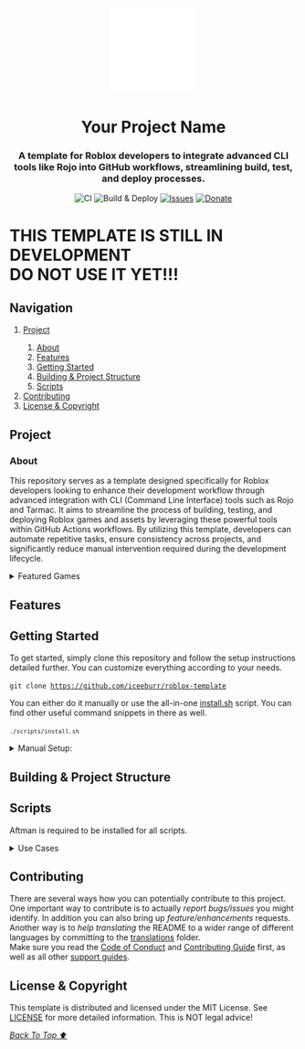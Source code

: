 <div align='center'>
    <img src="./gh-assets/project_logo.svg" alt="Project Logo" width="150" height="150">
    <h1 id="Top">Your Project Name</h1>
    <h3>A template for Roblox developers to integrate advanced CLI tools like Rojo into GitHub workflows, streamlining build, test, and deploy processes.</h3>
    <img src="https://github.com/iceeburr/roblox-video-codec/actions/workflows/ci.yaml/badge.svg" alt="CI">
    <img src="https://github.com/iceeburr/roblox-video-codec/actions/workflows/release.yaml/badge.svg" alt="Build & Deploy">
    <a href=""><img src="https://img.shields.io/github/issues/iceeburr/roblox-template.svg" alt="Issues"></a>
    <a href="https://www.paypal.me/iceeburr"><img src="https://img.shields.io/badge/donate-PayPal-green.svg" alt="Donate"></a>
</div>

<h1>THIS TEMPLATE IS STILL IN DEVELOPMENT<br>DO NOT USE IT YET!!!</h1>
<h2 id="Navigation">Navigation</h2>

<nav>
    <ol>
        <li><a href="#Project">Project</a></li>
        <ol>
            <li><a href="#About">About</a></li>
            <li><a href="#Features">Features</a></li>
            <li><a href="#Getting Started">Getting Started</a></li>
            <li><a href="#Building & Project Structure">Building & Project Structure</a></li>
            <li><a href="#Scripts">Scripts</a></li>
        </ol>
        <li><a href="#Contributing">Contributing</a></li>
        <li><a href="#License & Copyright">License & Copyright</a></li>
    </ol>
</nav>

<h2 id="Project">Project</h3>

<h3 id="About">About</h2>

<p>
This repository serves as a template designed specifically for Roblox developers looking to enhance their development workflow through advanced integration with CLI (Command Line Interface) tools such as Rojo and Tarmac. It aims to streamline the process of building, testing, and deploying Roblox games and assets by leveraging these powerful tools within GitHub Actions workflows. By utilizing this template, developers can automate repetitive tasks, ensure consistency across projects, and significantly reduce manual intervention required during the development lifecycle.
</p>

<details>
    <summary>Featured Games</summary>
    <a href="https://www.roblox.com/games/4618049391/V3-9-3-Patch-T-ang-County-Hebei"><h3>Tang County by Hebei Studios</h3></a>
    <img src="https://tr.rbxcdn.com/a248ac5d3c509cb27cc4a44c7e978bbe/768/432/Image/Webp" alt="Tang County">
    <br>
    <i>Want your game in this list? Open an issue or contact me on Discord @iceeburr</i>
</details>

<h2 id="Features">Features</h2>

<p></p>

<h2 id="Getting Started">Getting Started</h2>

<p>
To get started, simply clone this repository and follow the setup instructions detailed further. You can customize everything according to your needs.
</p>

<code>git clone https://github.com/iceeburr/roblox-template</code>

<p>
You can either do it manually or use the all-in-one <a href="scripts/install.sh">install.sh</a> script. You can find other useful command snippets in there as well.
</p>

<code>`./scripts/install.sh`</code>

<details>
    <summary>Manual Setup:</summary>
    <br>
    <p>
    First, please head over to the <a href="https://github.com/LPGhatguy/aftman/releases/latest">aftman releases page</a> and download the latest version. Open your terminal and <code>cd</code> into the directory. Finally run <code>./aftman self-install</code>.</br>
    Now you can run <code>aftman install</code>, followed by <code>wally install</code>.
    </br>
    That's it! Read how to build the place file further. (or use the <a href="scripts/build.sh">build.sh</a> script)
    </p>
</details>

<h2 id="Building & Project Structure">Building & Project Structure</h2>

<p></p>

<h2 id="Scripts">Scripts</h2>

<p>Aftman is required to be installed for all scripts.</p>

<details>
    <summary>Use Cases</summary>
    <br>
    <p>
    Actions:
    <ul>
        <li>Sourcemap - will generate a sourcemap.json of the project.</li>
        <li>Packages - will install wally packages & update custom ones with git submodules.</li>
        <li>Types - will fix broken wally types</li>
        <li>Builds - will build the place file.</li>
        <li>Serves - will automatically start serving the place file.</li>
        <li>Starts - will automatically open the place file in studio.</li>
        <li>CQ - Runs code quality checks.</li>
        <li>❌ - Script does not execute the action.</li>
        <li>✅ - Script will execute the action.</li>
    </ul>
    <p>
    <br>
    <table>
        <tr align="center">
            <th>Name</th>
            <th>Sourcemap</th>
            <th>Packages</th>
            <th>Types</th>
            <th>Builds</th>
            <th>Serves</th>
            <th>Starts</th>
            <th>CQ</th>
        </tr>
        <tr align="center">
            <td>install.sh</td>
            <td>✅</td>
            <td>✅</td>
            <td>✅</td>
            <td>✅</td>
            <td>❌</td>
            <td>❌</td>
            <td>❌</td>
        </tr>
        <tr align="center">
            <td>build.sh</td>
            <td>❌</td>
            <td>❌</td>
            <td>❌</td>
            <td>✅</td>
            <td>❌</td>
            <td>❌</td>
            <td>❌</td>
        </tr>
        <tr align="center">
            <td>serve.sh</td>
            <td>❌</td>
            <td>❌</td>
            <td>❌</td>
            <td>✅</td>
            <td>✅</td>
            <td>❌</td>
            <td>❌</td>
        </tr>
        <tr align="center">
            <td>start.sh</td>
            <td>❌</td>
            <td>❌</td>
            <td>❌</td>
            <td>✅</td>
            <td>✅</td>
            <td>✅</td>
            <td>❌</td>
        </tr>
        <tr align="center">
            <td>types.sh</td>
            <td>✅</td>
            <td>❌</td>
            <td>✅</td>
            <td>❌</td>
            <td>❌</td>
            <td>❌</td>
            <td>❌</td>
        </tr>
        <tr align="center">
            <td>packages.sh</td>
            <td>✅</td>
            <td>✅</td>
            <td>✅</td>
            <td>❌</td>
            <td>❌</td>
            <td>❌</td>
            <td>❌</td>
        </tr>
        <tr align="center">
            <td>cq.sh</td>
            <td>✅</td>
            <td>❌</td>
            <td>❌</td>
            <td>❌</td>
            <td>❌</td>
            <td>❌</td>
            <td>✅</td>
        </tr>
    </table>
</details>

<h2 id="Contributing">Contributing</h2>

<p>
There are several ways how you can potentially contribute to this project. One important way to contribute is to actually <i>report bugs/issues</i> you might identify. In addition you can also bring up <i>feature/enhancements</i> requests. Another way is to <i>help translating</i> the README to a wider range of different languages by committing to the <a href="translations">translations</a> folder.
<br>
Make sure you read the <a href=".github/CODE_OF_CONDUCT.md">Code of Conduct</a> and <a href=".github/CONTRIBUTING.md">Contributing Guide</a> first, as well as all other <a href=".github">support guides</a>.
</p>

<h2 id="License & Copyright">License & Copyright</h2>

<p>
This template is distributed and licensed under the MIT License. See <a href="LICENSE">LICENSE</a> for more detailed information. This is NOT legal advice!
</p>

<a href="#Top"><i><u>Back To Top ⬆️</u></i></a>